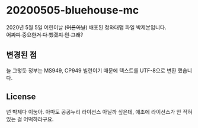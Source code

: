 # 20200505-bluehouse-mc

2020년 5월 5일 어린이날 (~~어른이날~~) 배포된 청와대맵 파일 박제본입니다.  
~~어짜피 중요한거 다 뺐겠지 안 그래?~~

## 변경된 점
늘 그렇듯 정부는 MS949, CP949 빌런이기 때문에 텍스트를 UTF-8으로 변환 했습니다.

## License
넌 박제다 이눔아. 아마도 공공누리 라이선스 아닐까 싶은데, 애초에 라이선스가 안 적혀있는 걸 어떡하라구요.
